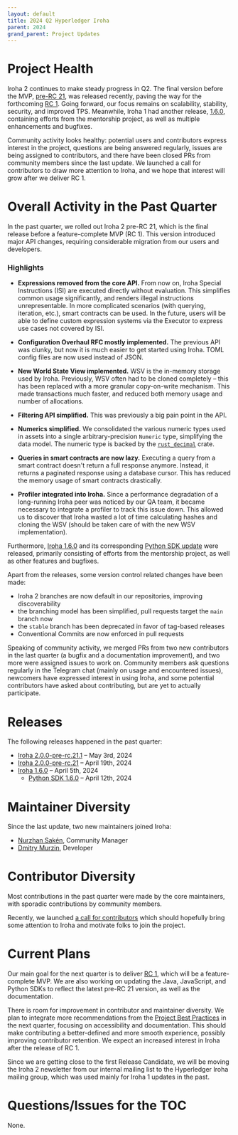```yaml
---
layout: default
title: 2024 Q2 Hyperledger Iroha
parent: 2024
grand_parent: Project Updates
---
```


# Project Health

Iroha 2 continues to make steady progress in Q2. The final version before the MVP, [pre-RC 21](https://github.com/hyperledger/iroha/releases/tag/v2.0.0-pre-rc.21), was released recently, paving the way for the forthcoming [RC 1](https://github.com/hyperledger/iroha/milestone/4). Going forward, our focus remains on scalability, stability, security, and improved TPS. Meanwhile, Iroha 1 had another release, [1.6.0](https://github.com/hyperledger/iroha/releases/tag/1.6.0), containing efforts from the mentorship project, as well as multiple enhancements and bugfixes. 

Community activity looks healthy: potential users and contributors express interest in the project, questions are being answered regularly, issues are being assigned to contributors, and there have been closed PRs from community members since the last update. We launched a call for contributors to draw more attention to Iroha, and we hope that interest will grow after we deliver RC 1.

# Overall Activity in the Past Quarter

In the past quarter, we rolled out Iroha 2 pre-RC 21, which is the final release before a feature-complete MVP (RC 1). This version introduced major API changes, requiring considerable migration from our users and developers.

### Highlights

- **Expressions removed from the core API.** From now on, Iroha Special Instructions (ISI) are executed directly without evaluation. This simplifies common usage significantly, and renders illegal instructions unrepresentable. In more complicated scenarios (with querying, iteration, etc.), smart contracts can be used. In the future, users will be able to define custom expression systems via the Executor to express use cases not covered by ISI.

- **Configuration Overhaul RFC mostly implemented.** The previous API was clunky, but now it is much easier to get started using Iroha. TOML config files are now used instead of JSON.

- **New World State View implemented.** WSV is the in-memory storage used by Iroha. Previously, WSV often had to be cloned completely – this has been replaced with a more granular copy-on-write mechanism. This made transactions much faster, and reduced both memory usage and number of allocations.

- **Filtering API simplified.** This was previously a big pain point in the API.

- **Numerics simplified.** We consolidated the various numeric types used in assets into a single arbitrary-precision `Numeric` type, simplifying the data model. The numeric type is backed by the [`rust_decimal`](https://docs.rs/rust_decimal/latest/rust_decimal/) crate.

- **Queries in smart contracts are now lazy.** Executing a query from a smart contract doesn't return a full response anymore. Instead, it returns a paginated response using a database cursor. This has reduced the memory usage of smart contracts drastically.

- **Profiler integrated into Iroha.** Since a performance degradation of a long-running Iroha peer was noticed by our QA team, it became necessary to integrate a profiler to track this issue down. This allowed us to discover that Iroha wasted a lot of time calculating hashes and cloning the WSV (should be taken care of with the new WSV implementation).

Furthermore, [Iroha 1.6.0](https://github.com/hyperledger/iroha/releases/tag/1.6.0) and its corresponding [Python SDK update](https://github.com/hyperledger/iroha-python/releases/tag/1.6.0) were released, primarily consisting of efforts from the mentorship project, as well as other features and bugfixes.

Apart from the releases, some version control related changes have been made: 
- Iroha 2 branches are now default in our repositories, improving discoverability
- the branching model has been simplified, pull requests target the `main` branch now
- the `stable` branch has been deprecated in favor of tag-based releases
- Conventional Commits are now enforced in pull requests

Speaking of community activity, we merged PRs from two new contributors in the last quarter (a bugfix and a documentation improvement), and two more were assigned issues to work on. Community members ask questions regularly in the Telegram chat (mainly on usage and encountered issues), newcomers have expressed interest in using Iroha, and some potential contributors have asked about contributing, but are yet to actually participate.

# Releases

The following releases happened in the past quarter:

- [Iroha 2.0.0-pre-rc.21.1](https://github.com/hyperledger/iroha/releases/tag/v2.0.0-pre-rc.21.1) – May 3rd, 2024
- [Iroha 2.0.0-pre-rc.21](https://github.com/hyperledger/iroha/releases/tag/v2.0.0-pre-rc.21) – April 19th, 2024
- [Iroha 1.6.0](https://github.com/hyperledger/iroha/releases/tag/1.6.0) – April 5th, 2024
  - [Python SDK 1.6.0](https://github.com/hyperledger/iroha-python/releases/tag/1.6.0) – April 12th, 2024

# Maintainer Diversity

Since the last update, two new maintainers joined Iroha:
- [Nurzhan Sakén](https://github.com/nxsaken), Community Manager
- [Dmitry Murzin](https://github.com/dima74), Developer

# Contributor Diversity

Most contributions in the past quarter were made by the core maintainers, with sporadic contributions by community members.

Recently, we launched [a call for contributors](https://www.iroha.tech/contribute) which should hopefully bring some attention to Iroha and motivate folks to join the project.

# Current Plans

Our main goal for the next quarter is to deliver [RC 1](https://github.com/hyperledger/iroha/milestone/4), which will be a feature-complete MVP. We are also working on updating the Java, JavaScript, and Python SDKs to reflect the latest pre-RC 21 version, as well as the documentation.

There is room for improvement in contributor and maintainer diversity. We plan to integrate more recommendations from the [Project Best Practices](https://toc.hyperledger.org/guidelines/project-best-practices.html) in the next quarter, focusing on accessibility and documentation. This should make contributing a better-defined and more smooth experience, possibly improving contributor retention. We expect an increased interest in Iroha after the release of RC 1.

Since we are getting close to the first Release Candidate, we will be moving the Iroha 2 newsletter from our internal mailing list to the Hyperledger Iroha mailing group, which was used mainly for Iroha 1 updates in the past.

# Questions/Issues for the TOC

None.